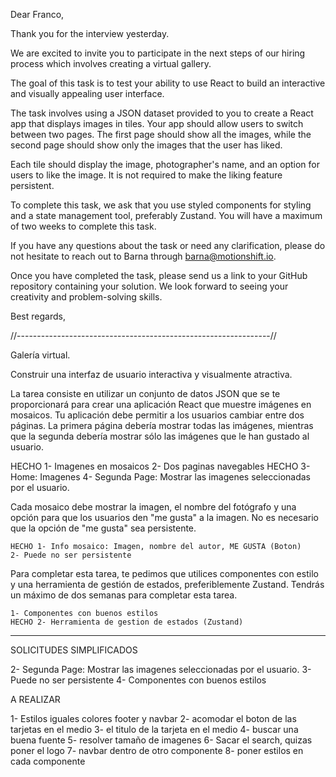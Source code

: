 Dear Franco,

Thank you for the interview yesterday. 

We are excited to invite you to participate in the next steps of our hiring process which involves creating a virtual gallery. 

The goal of this task is to test your ability to use React to build an interactive and visually appealing user interface.

The task involves using a JSON dataset provided to you to create a React app that displays images in tiles. Your app should allow users to switch between two pages. The first page should show all the images, while the second page should show only the images that the user has liked.

Each tile should display the image, photographer's name, and an option for users to like the image. It is not required to make the liking feature persistent.

To complete this task, we ask that you use styled components for styling and a state management tool, preferably Zustand. You will have a maximum of two weeks to complete this task.

If you have any questions about the task or need any clarification, please do not hesitate to reach out to Barna through barna@motionshift.io.

Once you have completed the task, please send us a link to your GitHub repository containing your solution. We look forward to seeing your creativity and problem-solving skills.

Best regards,


//---------------------------------------------------------------//

Galería virtual. 

Construir una interfaz de usuario interactiva y visualmente atractiva.

La tarea consiste en utilizar un conjunto de datos JSON que se te proporcionará para crear una aplicación React que muestre imágenes en mosaicos. Tu aplicación debe permitir a los usuarios cambiar entre dos páginas. La primera página debería mostrar todas las imágenes, mientras que la segunda debería mostrar sólo las imágenes que le han gustado al usuario.

   HECHO 1- Imagenes en mosaicos
    2- Dos paginas navegables
    HECHO 3- Home: Imagenes 
    4- Segunda Page: Mostrar las imagenes seleccionadas por el usuario.

Cada mosaico debe mostrar la imagen, el nombre del fotógrafo y una opción para que los usuarios den "me gusta" a la imagen. No es necesario que la opción de "me gusta" sea persistente.

    HECHO 1- Info mosaico: Imagen, nombre del autor, ME GUSTA (Boton)
    2- Puede no ser persistente

Para completar esta tarea, te pedimos que utilices componentes con estilo y una herramienta de gestión de estados, preferiblemente Zustand. Tendrás un máximo de dos semanas para completar esta tarea.

    1- Componentes con buenos estilos
    HECHO 2- Herramienta de gestion de estados (Zustand)

----------------------------
SOLICITUDES SIMPLIFICADOS


2- Segunda Page: Mostrar las imagenes seleccionadas por el usuario.
3- Puede no ser persistente
4- Componentes con buenos estilos



A REALIZAR

1- Estilos iguales colores footer y navbar
2- acomodar el boton de las tarjetas en el medio
3- el titulo de la tarjeta en el medio
4- buscar una buena fuente
5- resolver tamaño de imagenes
6- Sacar el search, quizas poner el logo
7- navbar dentro de otro componente
8- poner estilos en cada componente
